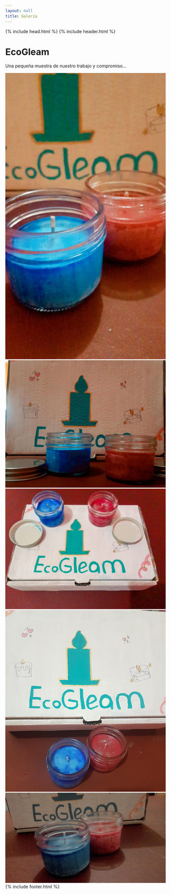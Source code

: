 ```yaml
---
layout: null
title: Galería
---
```


{% include head.html %}
{% include header.html %}
<main>
  <!-- Gallery -->
  <div class="galeria">
    <div class="galeria-header">
			<h1><i class="fa fa-camera-retro"></i> EcoGleam</h1>
			<p> Una pequeña muestra de nuestro trabajo y compromiso... </p>
		</div>
    <div class="row">
      <div class="col-lg-4 col-md-12 mb-4 mb-lg-0">
        <img src="assets/img/ecogleam-09.jpeg"
          class="w-100 shadow-1-strong rounded mb-4"/>
        <!-- <img src="assets/img/ecogleam-03.jpeg"
          class="w-100 shadow-1-strong rounded mb-4"/> -->
      </div>
      <div class="col-lg-4 mb-4 mb-lg-0">
        <img src="assets/img/ecogleam-05.jpeg"
          class="w-100 shadow-1-strong rounded mb-4"/>
        <img src="assets/img/ecogleam-02.jpeg"
          class="w-100 shadow-1-strong rounded mb-4"/>
      </div>
      <div class="col-lg-4 mb-4 mb-lg-0">
        <img src="assets/img/ecogleam-07.jpeg"
          class="w-100 shadow-1-strong rounded mb-4"/>
        <img src="assets/img/ecogleam-10.jpeg"
          class="w-100 shadow-1-strong rounded mb-4"/>
      </div>
    </div>
  </div>
  <!-- Gallery -->
</main>
{% include footer.html %}